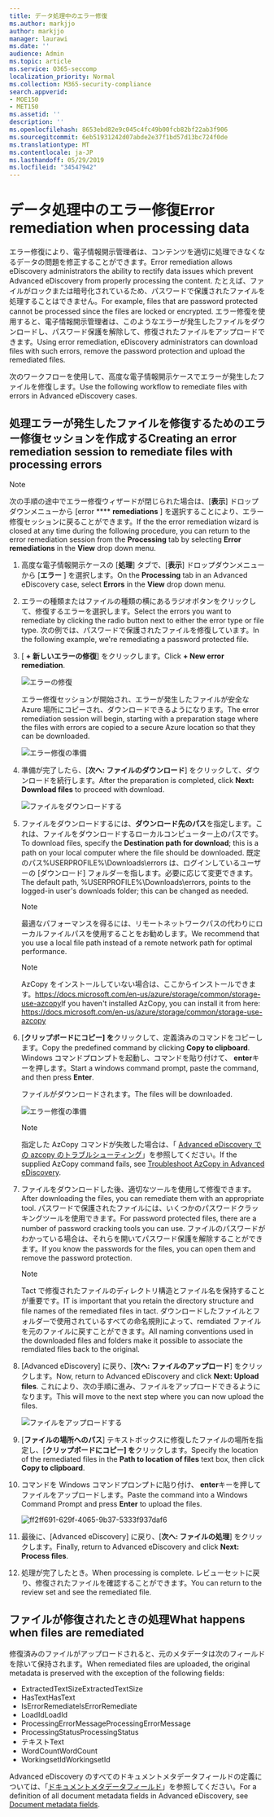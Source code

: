 ```yaml
---
title: データ処理中のエラー修復
ms.author: markjjo
author: markjjo
manager: laurawi
ms.date: ''
audience: Admin
ms.topic: article
ms.service: O365-seccomp
localization_priority: Normal
ms.collection: M365-security-compliance
search.appverid:
- MOE150
- MET150
ms.assetid: ''
description: ''
ms.openlocfilehash: 8653ebd82e9c045c4fc49b00fcb82bf22ab3f906
ms.sourcegitcommit: 6eb51931242d07abde2e37f1bd57d13bc724f0de
ms.translationtype: MT
ms.contentlocale: ja-JP
ms.lasthandoff: 05/29/2019
ms.locfileid: "34547942"
---
```

# <a name="error-remediation-when-processing-data"></a><span data-ttu-id="2cb7c-102">データ処理中のエラー修復</span><span class="sxs-lookup"><span data-stu-id="2cb7c-102">Error remediation when processing data</span></span>

<span data-ttu-id="2cb7c-103">エラー修復により、電子情報開示管理者は、コンテンツを適切に処理できなくなるデータの問題を修正することができます。</span><span class="sxs-lookup"><span data-stu-id="2cb7c-103">Error remediation allows eDiscovery administrators the ability to rectify data issues which prevent Advanced eDiscovery from properly processing the content.</span></span> <span data-ttu-id="2cb7c-104">たとえば、ファイルがロックまたは暗号化されているため、パスワードで保護されたファイルを処理することはできません。</span><span class="sxs-lookup"><span data-stu-id="2cb7c-104">For example, files that are password protected cannot be processed since the files are locked or encrypted.</span></span> <span data-ttu-id="2cb7c-105">エラー修復を使用すると、電子情報開示管理者は、このようなエラーが発生したファイルをダウンロードし、パスワード保護を解除して、修復されたファイルをアップロードできます。</span><span class="sxs-lookup"><span data-stu-id="2cb7c-105">Using error remediation, eDiscovery administrators can download files with such errors, remove the password protection and upload the remediated files.</span></span>

<span data-ttu-id="2cb7c-106">次のワークフローを使用して、高度な電子情報開示ケースでエラーが発生したファイルを修復します。</span><span class="sxs-lookup"><span data-stu-id="2cb7c-106">Use the following workflow to remediate files with errors in Advanced eDiscovery cases.</span></span>

## <a name="creating-an-error-remediation-session-to-remediate-files-with-processing-errors"></a><span data-ttu-id="2cb7c-107">処理エラーが発生したファイルを修復するためのエラー修復セッションを作成する</span><span class="sxs-lookup"><span data-stu-id="2cb7c-107">Creating an error remediation session to remediate files with processing errors</span></span>

>[!NOTE]
><span data-ttu-id="2cb7c-108">次の手順の途中でエラー修復ウィザードが閉じられた場合は、[**表示**] ドロップダウンメニューから [error \*\*\*\* **remediations** ] を選択することにより、エラー修復セッションに戻ることができます。</span><span class="sxs-lookup"><span data-stu-id="2cb7c-108">If the the error remediation wizard is closed at any time during the following procedure, you can return to the error remediation session from the **Processing** tab by selecting **Error remediations** in the **View** drop down menu.</span></span>

1. <span data-ttu-id="2cb7c-109">高度な電子情報開示ケースの [**処理**] タブで、[**表示**] ドロップダウンメニューから [**エラー** ] を選択します。</span><span class="sxs-lookup"><span data-stu-id="2cb7c-109">On the **Processing** tab in an Advanced eDiscovery case, select **Errors** in the **View** drop down menu.</span></span>

2. <span data-ttu-id="2cb7c-110">エラーの種類またはファイルの種類の横にあるラジオボタンをクリックして、修復するエラーを選択します。</span><span class="sxs-lookup"><span data-stu-id="2cb7c-110">Select the errors you want to remediate by clicking the radio button next to either the error type or file type.</span></span>  <span data-ttu-id="2cb7c-111">次の例では、パスワードで保護されたファイルを修復しています。</span><span class="sxs-lookup"><span data-stu-id="2cb7c-111">In the following example, we're remediating a password protected file.</span></span>

3. <span data-ttu-id="2cb7c-112">[ **+ 新しいエラーの修復**] をクリックします。</span><span class="sxs-lookup"><span data-stu-id="2cb7c-112">Click **+ New error remediation**.</span></span>

    ![エラーの修復](../media/8c2faf1a-834b-44fc-b418-6a18aed8b81a.png)

    <span data-ttu-id="2cb7c-114">エラー修復セッションが開始され、エラーが発生したファイルが安全な Azure 場所にコピーされ、ダウンロードできるようになります。</span><span class="sxs-lookup"><span data-stu-id="2cb7c-114">The error remediation session will begin, starting with a preparation stage where the files with errors are copied to a secure Azure location so that they can be downloaded.</span></span>

    ![エラー修復の準備](../media/390572ec-7012-47c4-a6b6-4cbb5649e8a8.png)

4. <span data-ttu-id="2cb7c-116">準備が完了したら、[**次へ: ファイルのダウンロード**] をクリックして、ダウンロードを続行します。</span><span class="sxs-lookup"><span data-stu-id="2cb7c-116">After the preparation is completed, click **Next: Download files** to proceed with download.</span></span>

    ![ファイルをダウンロードする](../media/6ac04b09-8e13-414a-9e24-7c75ba586363.png)

5. <span data-ttu-id="2cb7c-118">ファイルをダウンロードするには、**ダウンロード先のパス**を指定します。これは、ファイルをダウンロードするローカルコンピューター上のパスです。</span><span class="sxs-lookup"><span data-stu-id="2cb7c-118">To download files, specify the **Destination path for download**; this is a path on your local computer where the file should be downloaded.</span></span>  <span data-ttu-id="2cb7c-119">既定のパス%USERPROFILE%\Downloads\errors は、ログインしているユーザーの [ダウンロード] フォルダーを指します。必要に応じて変更できます。</span><span class="sxs-lookup"><span data-stu-id="2cb7c-119">The default path, %USERPROFILE%\Downloads\errors, points to the logged-in user's downloads folder; this can be changed as needed.</span></span>

    >[!NOTE]
    ><span data-ttu-id="2cb7c-120">最適なパフォーマンスを得るには、リモートネットワークパスの代わりにローカルファイルパスを使用することをお勧めします。</span><span class="sxs-lookup"><span data-stu-id="2cb7c-120">We recommend that you use a local file path instead of a remote network path for optimal performance.</span></span>

    > [!NOTE]
    > <span data-ttu-id="2cb7c-121">AzCopy をインストールしていない場合は、ここからインストールできます。https://docs.microsoft.com/en-us/azure/storage/common/storage-use-azcopy</span><span class="sxs-lookup"><span data-stu-id="2cb7c-121">If you haven't installed AzCopy, you can install it from here: https://docs.microsoft.com/en-us/azure/storage/common/storage-use-azcopy</span></span>

6. <span data-ttu-id="2cb7c-122">[**クリップボードにコピー] を**クリックして、定義済みのコマンドをコピーします。</span><span class="sxs-lookup"><span data-stu-id="2cb7c-122">Copy the predefined command by clicking **Copy to clipboard**.</span></span> <span data-ttu-id="2cb7c-123">Windows コマンドプロンプトを起動し、コマンドを貼り付けて、 **enter**キーを押します。</span><span class="sxs-lookup"><span data-stu-id="2cb7c-123">Start a windows command prompt, paste the command, and then press **Enter**.</span></span>  

    <span data-ttu-id="2cb7c-124">ファイルがダウンロードされます。</span><span class="sxs-lookup"><span data-stu-id="2cb7c-124">The files will be downloaded.</span></span>

    ![エラー修復の準備](../media/f364ab4d-31c5-4375-b69f-650f694a2f69.png)

    > [!NOTE]
    > <span data-ttu-id="2cb7c-126">指定した AzCopy コマンドが失敗した場合は、「 [Advanced eDiscovery での azcopy のトラブルシューティング](troubleshooting-azcopy.md)」を参照してください。</span><span class="sxs-lookup"><span data-stu-id="2cb7c-126">If the supplied AzCopy command fails, see [Troubleshoot AzCopy in Advanced eDiscovery](troubleshooting-azcopy.md).</span></span>

7. <span data-ttu-id="2cb7c-127">ファイルをダウンロードした後、適切なツールを使用して修復できます。</span><span class="sxs-lookup"><span data-stu-id="2cb7c-127">After downloading the files, you can remediate them with an appropriate tool.</span></span> <span data-ttu-id="2cb7c-128">パスワードで保護されたファイルには、いくつかのパスワードクラッキングツールを使用できます。</span><span class="sxs-lookup"><span data-stu-id="2cb7c-128">For password protected files, there are a number of password cracking tools you can use.</span></span> <span data-ttu-id="2cb7c-129">ファイルのパスワードがわかっている場合は、それらを開いてパスワード保護を解除することができます。</span><span class="sxs-lookup"><span data-stu-id="2cb7c-129">If you know the passwords for the files, you can open them and remove the password protection.</span></span>
    > [!NOTE]
    > <span data-ttu-id="2cb7c-130">Tact で修復されたファイルのディレクトリ構造とファイル名を保持することが重要です。</span><span class="sxs-lookup"><span data-stu-id="2cb7c-130">IT is important that you retain the directory structure and file names of the remediated files in tact.</span></span>  <span data-ttu-id="2cb7c-131">ダウンロードしたファイルとフォルダーで使用されているすべての命名規則によって、remdiated ファイルを元のファイルに戻すことができます。</span><span class="sxs-lookup"><span data-stu-id="2cb7c-131">All naming conventions used in the downloaded files and folders make it possible to associate the remdiated files back to the original.</span></span>

8. <span data-ttu-id="2cb7c-132">[Advanced eDiscovery] に戻り、[**次へ: ファイルのアップロード**] をクリックします。</span><span class="sxs-lookup"><span data-stu-id="2cb7c-132">Now, return to Advanced eDiscovery and click **Next: Upload files**.</span></span>  <span data-ttu-id="2cb7c-133">これにより、次の手順に進み、ファイルをアップロードできるようになります。</span><span class="sxs-lookup"><span data-stu-id="2cb7c-133">This will move to the next step where you can now upload the files.</span></span>

    ![ファイルをアップロードする](../media/af3d8617-1bab-4ecd-8de0-22e53acba240.png)

9. <span data-ttu-id="2cb7c-135">[**ファイルの場所へのパス**] テキストボックスに修復したファイルの場所を指定し、[**クリップボードにコピー] を**クリックします。</span><span class="sxs-lookup"><span data-stu-id="2cb7c-135">Specify the location of the remediated files in the **Path to location of files** text box, then click **Copy to clipboard**.</span></span>

10. <span data-ttu-id="2cb7c-136">コマンドを Windows コマンドプロンプトに貼り付け、 **enter**キーを押してファイルをアップロードします。</span><span class="sxs-lookup"><span data-stu-id="2cb7c-136">Paste the command into a Windows Command Prompt and press **Enter** to upload the files.</span></span>

    ![ff2ff691-629f-4065-9b37-5333f937daf6](../media/ff2ff691-629f-4065-9b37-5333f937daf6.png)

11. <span data-ttu-id="2cb7c-138">最後に、[Advanced eDiscovery] に戻り、[**次へ: ファイルの処理**] をクリックします。</span><span class="sxs-lookup"><span data-stu-id="2cb7c-138">Finally, return to Advanced eDiscovery and click **Next: Process files**.</span></span>

12. <span data-ttu-id="2cb7c-139">処理が完了したとき。</span><span class="sxs-lookup"><span data-stu-id="2cb7c-139">When processing is complete.</span></span>  <span data-ttu-id="2cb7c-140">レビューセットに戻り、修復されたファイルを確認することができます。</span><span class="sxs-lookup"><span data-stu-id="2cb7c-140">You can return to the review set and see the remediated file.</span></span>

## <a name="what-happens-when-files-are-remediated"></a><span data-ttu-id="2cb7c-141">ファイルが修復されたときの処理</span><span class="sxs-lookup"><span data-stu-id="2cb7c-141">What happens when files are remediated</span></span>

<span data-ttu-id="2cb7c-142">修復済みのファイルがアップロードされると、元のメタデータは次のフィールドを除いて保持されます。</span><span class="sxs-lookup"><span data-stu-id="2cb7c-142">When remediated files are uploaded, the original metadata is preserved with the exception of the following fields:</span></span> 

- <span data-ttu-id="2cb7c-143">ExtractedTextSize</span><span class="sxs-lookup"><span data-stu-id="2cb7c-143">ExtractedTextSize</span></span>
- <span data-ttu-id="2cb7c-144">HasText</span><span class="sxs-lookup"><span data-stu-id="2cb7c-144">HasText</span></span>
- <span data-ttu-id="2cb7c-145">IsErrorRemediate</span><span class="sxs-lookup"><span data-stu-id="2cb7c-145">IsErrorRemediate</span></span>
- <span data-ttu-id="2cb7c-146">LoadId</span><span class="sxs-lookup"><span data-stu-id="2cb7c-146">LoadId</span></span>
- <span data-ttu-id="2cb7c-147">ProcessingErrorMessage</span><span class="sxs-lookup"><span data-stu-id="2cb7c-147">ProcessingErrorMessage</span></span>
- <span data-ttu-id="2cb7c-148">ProcessingStatus</span><span class="sxs-lookup"><span data-stu-id="2cb7c-148">ProcessingStatus</span></span>
- <span data-ttu-id="2cb7c-149">テキスト</span><span class="sxs-lookup"><span data-stu-id="2cb7c-149">Text</span></span>
- <span data-ttu-id="2cb7c-150">WordCount</span><span class="sxs-lookup"><span data-stu-id="2cb7c-150">WordCount</span></span>
- <span data-ttu-id="2cb7c-151">WorkingsetId</span><span class="sxs-lookup"><span data-stu-id="2cb7c-151">WorkingsetId</span></span>

<span data-ttu-id="2cb7c-152">Advanced eDiscovery のすべてのドキュメントメタデータフィールドの定義については、「[ドキュメントメタデータフィールド](document-metadata-fields.md)」を参照してください。</span><span class="sxs-lookup"><span data-stu-id="2cb7c-152">For a definition of all document metadata fields in Advanced eDiscovery, see [Document metadata fields](document-metadata-fields.md).</span></span>
